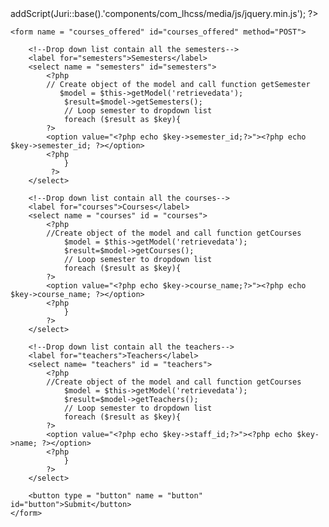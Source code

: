 <?php
//No direct access
defined('_JEXEC') or die("Access Deny");

$document = JFactory::getDocument();
$document->addScript(Juri::base().'components/com_lhcss/media/js/jquery.min.js');

?>



<table width="500" border="0">
	
	<form name = "courses_offered" id="courses_offered" method="POST">

		<!--Drop down list contain all the semesters-->
		<label for="semesters">Semesters</label>
		<select name = "semesters" id="semesters">
			<?php
			// Create object of the model and call function getSemester
		       $model = $this->getModel('retrievedata');
		       	$result=$model->getSemesters();
		       	// Loop semester to dropdown list
				foreach ($result as $key){
		    ?>
		    <option value="<?php echo $key->semester_id;?>"><?php echo $key->semester_id; ?></option>	    	 
		    <?php
			    }
		     ?>    
		</select>

		<!--Drop down list contain all the courses-->
		<label for="courses">Courses</label>
		<select name = "courses" id = "courses">				    
			<?php
			//Create object of the model and call function getCourses
				$model = $this->getModel('retrievedata');
				$result=$model->getCourses();
				// Loop semester to dropdown list
				foreach ($result as $key){
			?>
			<option value="<?php echo $key->course_name;?>"><?php echo $key->course_name; ?></option>
			<?php
				}
			?>
		</select>

		<!--Drop down list contain all the teachers-->
		<label for="teachers">Teachers</label>
		<select name= "teachers" id = "teachers">	
			<?php
			//Create object of the model and call function getCourses
				$model = $this->getModel('retrievedata');
				$result=$model->getTeachers();
				// Loop semester to dropdown list
				foreach ($result as $key){
			?>
			<option value="<?php echo $key->staff_id;?>"><?php echo $key->name; ?></option>
			<?php
				}
			?>
		</select>

		<button type = "button" name = "button" id="button">Submit</button>	
	</form>


<script type="text/javascript">
$(document).ready(function(){ 
   
   
    $("#button").on("click",function()  {
         var forminput = $("#courses_offered").serialize();
        //console.log(forminput);
        
            //var test = "This is a string wendel";  

           //console.log(semester);
        
    $.ajax({
    type: "post",
    url: "index.php?option=com_lhcss&task=coursesOffered",
    data:forminput,
    }).done(function(message){

        console.log(message);
    });
            
        
	});
   
   });

</script>
